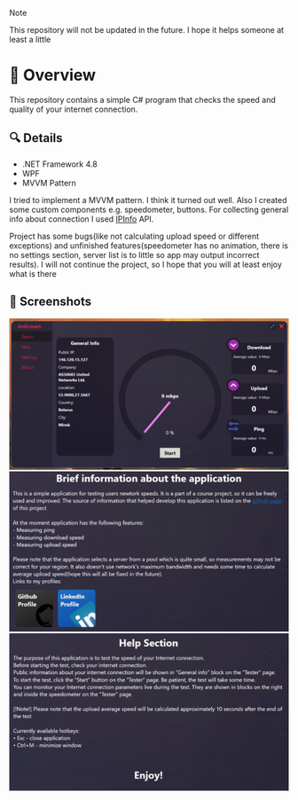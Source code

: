 > [!NOTE]
> This repository will not be updated in the future. I hope it helps someone at least a little

# :eyes: Overview

This repository contains a simple C# program that checks the speed and quality of your internet connection.

## :mag: Details

- .NET Framework 4.8
- WPF
- MVVM Pattern

I tried to implement a MVVM pattern. I think it turned out well. Also I created some custom components e.g. speedometer, buttons.
For collecting general info about connection I used [IPInfo](https://ipinfo.io/) API.

Project has some bugs(like not calculating upload speed or different exceptions) and unfinished features(speedometer has no animation,
there is no settings section, server list is to little so app may output incorrect results). I will not continue the project,
so I hope that you will at least enjoy what is there

## :camera_flash: Screenshots

![Tester window](/assets/images/tester.png)
![Info window](/assets/images/info.png)
![Help window](/assets/images/help.png)
